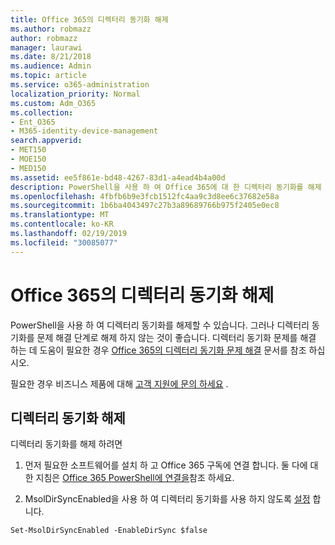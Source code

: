 ```yaml
---
title: Office 365의 디렉터리 동기화 해제
ms.author: robmazz
author: robmazz
manager: laurawi
ms.date: 8/21/2018
ms.audience: Admin
ms.topic: article
ms.service: o365-administration
localization_priority: Normal
ms.custom: Adm_O365
ms.collection:
- Ent_O365
- M365-identity-device-management
search.appverid:
- MET150
- MOE150
- MED150
ms.assetid: ee5f861e-bd48-4267-83d1-a4ead4b4a00d
description: PowerShell을 사용 하 여 Office 365에 대 한 디렉터리 동기화를 해제 하는 방법을 알아봅니다.
ms.openlocfilehash: 4fbfb6b9e3fcb1512fc4aa9c3d8ee6c37682e58a
ms.sourcegitcommit: 1b6ba4043497c27b3a89689766b975f2405e0ec8
ms.translationtype: MT
ms.contentlocale: ko-KR
ms.lasthandoff: 02/19/2019
ms.locfileid: "30085077"
---
```

# <a name="turn-off-directory-synchronization-for-office-365"></a>Office 365의 디렉터리 동기화 해제
PowerShell을 사용 하 여 디렉터리 동기화를 해제할 수 있습니다. 그러나 디렉터리 동기화를 문제 해결 단계로 해제 하지 않는 것이 좋습니다. 디렉터리 동기화 문제를 해결 하는 데 도움이 필요한 경우 [Office 365의 디렉터리 동기화 문제 해결](fix-problems-with-directory-synchronization.md) 문서를 참조 하십시오. 
  
필요한 경우 비즈니스 제품에 대해 [고객 지원에 문의 하세요](https://support.office.com/article/32a17ca7-6fa0-4870-8a8d-e25ba4ccfd4b) .
  
## <a name="turn-off-directory-synchronization"></a>디렉터리 동기화 해제  
디렉터리 동기화를 해제 하려면
  
1. 먼저 필요한 소프트웨어를 설치 하 고 Office 365 구독에 연결 합니다. 둘 다에 대 한 지침은 [Office 365 PowerShell에 연결을](https://go.microsoft.com/fwlink/p/?LinkId=821938)참조 하세요.
    
2. MsolDirSyncEnabled을 사용 하 여 디렉터리 동기화를 사용 하지 않도록 [설정](https://go.microsoft.com/fwlink/p/?LinkId=821939) 합니다. 
    
  ```
  Set-MsolDirSyncEnabled -EnableDirSync $false
  ```